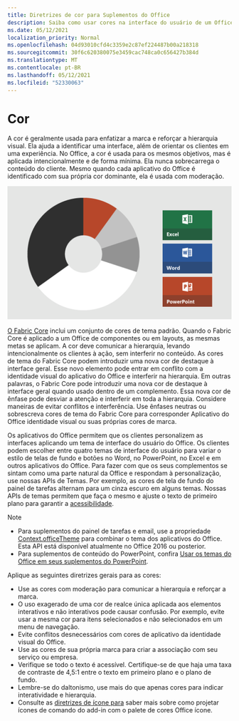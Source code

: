 ```yaml
---
title: Diretrizes de cor para Suplementos do Office
description: Saiba como usar cores na interface do usuário de um Office Add-in.
ms.date: 05/12/2021
localization_priority: Normal
ms.openlocfilehash: 04d93010cfd4c3359e2c87ef224487b00a218318
ms.sourcegitcommit: 30f6c620380075e3459cac748ca0c656427b384d
ms.translationtype: MT
ms.contentlocale: pt-BR
ms.lasthandoff: 05/12/2021
ms.locfileid: "52330063"
---
```

# <a name="color"></a>Cor

A cor é geralmente usada para enfatizar a marca e reforçar a hierarquia visual. Ela ajuda a identificar uma interface, além de orientar os clientes em uma experiência. No Office, a cor é usada para os mesmos objetivos, mas é aplicada intencionalmente e de forma mínima. Ela nunca sobrecarrega o conteúdo do cliente. Mesmo quando cada aplicativo do Office é identificado com sua própria cor dominante, ela é usada com moderação.

![Diagrama mostrando o esquema de cores para Office, Excel, Word e PowerPoint. As cores principais para Office são preto e branco, e as cores secundárias são cinza claro, cinza escuro e laranja. A cor dominante para Excel é verde, Word é azul e PowerPoint laranja.](../images/office-addins-color-schemes.png)

[O Fabric Core](fabric-core.md) inclui um conjunto de cores de tema padrão. Quando o Fabric Core é aplicado a um Office de componentes ou em layouts, as mesmas metas se aplicam. A cor deve comunicar a hierarquia, levando intencionalmente os clientes à ação, sem interferir no conteúdo. As cores de tema do Fabric Core podem introduzir uma nova cor de destaque à interface geral. Esse novo elemento pode entrar em conflito com a identidade visual do aplicativo do Office e interferir na hierarquia. Em outras palavras, o Fabric Core pode introduzir uma nova cor de destaque à interface geral quando usado dentro de um complemento. Essa nova cor de ênfase pode desviar a atenção e interferir em toda a hierarquia. Considere maneiras de evitar conflitos e interferência. Use ênfases neutras ou sobrescreva cores de tema do Fabric Core para corresponder Aplicativo do Office identidade visual ou suas próprias cores de marca.

Os aplicativos do Office permitem que os clientes personalizem as interfaces aplicando um tema de interface do usuário do Office. Os clientes podem escolher entre quatro temas de interface do usuário para variar o estilo de telas de fundo e botões no Word, no PowerPoint, no Excel e em outros aplicativos do Office. Para fazer com que os seus complementos se sintam como uma parte natural da Office e respondam à personalização, use nossas APIs de Temas. Por exemplo, as cores de tela de fundo do painel de tarefas alternam para um cinza escuro em alguns temas. Nossas APIs de temas permitem que faça o mesmo e ajuste o texto de primeiro plano para garantir a [acessibilidade](../design/accessibility-guidelines.md).

> [!NOTE]
> - Para suplementos do painel de tarefas e email, use a propriedade [Context.officeTheme](/javascript/api/office/office.context) para combinar o tema dos aplicativos do Office. Esta API está disponível atualmente no Office 2016 ou posterior.
> - Para suplementos de conteúdo do PowerPoint, confira [Usar os temas do Office em seus suplementos do PowerPoint](../powerpoint/use-document-themes-in-your-powerpoint-add-ins.md).

Aplique as seguintes diretrizes gerais para as cores:

- Use as cores com moderação para comunicar a hierarquia e reforçar a marca.
- O uso exagerado de uma cor de realce única aplicada aos elementos interativos e não interativos pode causar confusão. Por exemplo, evite usar a mesma cor para itens selecionados e não selecionados em um menu de navegação.
- Evite conflitos desnecessários com cores de aplicativo da identidade visual do Office.
- Use as cores de sua própria marca para criar a associação com seu serviço ou empresa.
- Verifique se todo o texto é acessível. Certifique-se de que haja uma taxa de contraste de 4,5:1 entre o texto em primeiro plano e o plano de fundo.
- Lembre-se do daltonismo, use mais do que apenas cores para indicar interatividade e hierarquia.
- Consulte as [diretrizes de ícone para](../design/add-in-icons.md) saber mais sobre como projetar ícones de comando do add-in com o palete de cores Office ícone.
